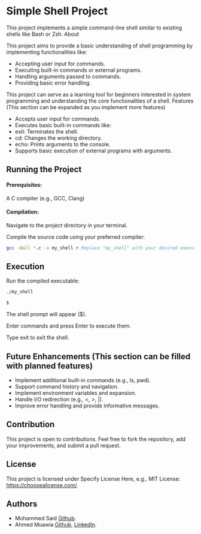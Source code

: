 # Simple Shell Project

This project implements a simple command-line shell similar to existing shells like Bash or Zsh.
About

This project aims to provide a basic understanding of shell programming by implementing functionalities like:

- Accepting user input for commands.
- Executing built-in commands or external programs.
- Handling arguments passed to commands.
- Providing basic error handling.

This project can serve as a learning tool for beginners interested in system programming and understanding the core functionalities of a shell.
Features (This section can be expanded as you implement more features)

- Accepts user input for commands.
- Executes basic built-in commands like:
- exit: Terminates the shell.
- cd: Changes the working directory.
- echo: Prints arguments to the console.
- Supports basic execution of external programs with arguments.

## Running the Project

#### Prerequisites:
A C compiler (e.g., GCC, Clang)

#### Compilation:

Navigate to the project directory in your terminal.

Compile the source code using your preferred compiler:
```bash
gcc -Wall *.c -o my_shell # Replace "my_shell" with your desired executable name
```


## Execution

Run the compiled executable:
```bash
./my_shell

$       
```
The shell prompt will appear ($).
 
Enter commands and press Enter to execute them.

Type exit to exit the shell.

## Future Enhancements (This section can be filled with planned features)

- Implement additional built-in commands (e.g., ls, pwd).
- Support command history and navigation.
- Implement environment variables and expansion.
- Handle I/O redirection (e.g., <, >, |).
- Improve error handling and provide informative messages.

## Contribution

This project is open to contributions. Feel free to fork the repository, add your improvements, and submit a pull request.

## License

This project is licensed under Specify License Here, e.g., MIT License: https://choosealicense.com/.

## Authors

- Mohammed Said [Github](https://github.com/abuabdelrahman1413).
- Ahmed Muawia [Github](https://github.com/Muawia24), [LinkedIn](https://www.linkedin.com/in/ahmed-muawia-72b7031b4/).

